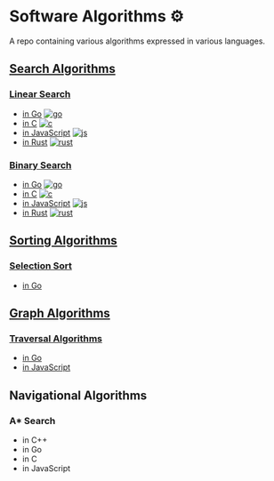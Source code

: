 # Software Algorithms ⚙️

A repo containing various algorithms expressed in various languages.

## [Search Algorithms](https://github.com/claudemuller/algorithms/tree/master/search-algorithms)

### [Linear Search](https://github.com/claudemuller/algorithms/tree/master/search-algorithms/linear-search)

- [in Go](https://github.com/claudemuller/algorithms/tree/master/search-algorithms/linear-search/go) [![go](https://github.com/claudemuller/algorithms/actions/workflows/linear-search.go.yml/badge.svg)](https://github.com/claudemuller/algorithms/actions/workflows/linear-search.go.yml)
- [in C](https://github.com/claudemuller/algorithms/tree/master/search-algorithms/linear-search/c) [![c](https://github.com/claudemuller/algorithms/actions/workflows/linear-search.c.yml/badge.svg)](https://github.com/claudemuller/algorithms/actions/workflows/linear-search.c.yml)
- [in JavaScript](https://github.com/claudemuller/algorithms/tree/master/search-algorithms/linear-search/js) [![js](https://github.com/claudemuller/algorithms/actions/workflows/linear-search.js.yml/badge.svg)](https://github.com/claudemuller/algorithms/actions/workflows/linear-search.js.yml)
- [in Rust](https://github.com/claudemuller/algorithms/tree/master/search-algorithms/linear-search/rust) [![rust](https://github.com/claudemuller/algorithms/actions/workflows/linear-search.rust.yml/badge.svg)](https://github.com/claudemuller/algorithms/actions/workflows/linear-search.rust.yml)

### [Binary Search](https://github.com/claudemuller/algorithms/tree/master/search-algorithms/binary-search)

- [in Go](https://github.com/claudemuller/algorithms/tree/master/search-algorithms/binary-search/go) [![go](https://github.com/claudemuller/algorithms/actions/workflows/binary-search.go.yml/badge.svg)](https://github.com/claudemuller/algorithms/actions/workflows/binary-search.go.yml)
- [in C](https://github.com/claudemuller/algorithms/tree/master/search-algorithms/binary-search/c) [![c](https://github.com/claudemuller/algorithms/actions/workflows/binary-search.c.yml/badge.svg)](https://github.com/claudemuller/algorithms/actions/workflows/binary-search.c.yml)
- [in JavaScript](https://github.com/claudemuller/algorithms/tree/master/search-algorithms/binary-search/js) [![js](https://github.com/claudemuller/algorithms/actions/workflows/binary-search.js.yml/badge.svg)](https://github.com/claudemuller/algorithms/actions/workflows/binary-search.js.yml)
- [in Rust](https://github.com/claudemuller/algorithms/tree/master/search-algorithms/binary-search/rust) [![rust](https://github.com/claudemuller/algorithms/actions/workflows/binary-search.rust.yml/badge.svg)](https://github.com/claudemuller/algorithms/actions/workflows/binary-search.rust.yml)

## [Sorting Algorithms](https://github.com/claudemuller/algorithms/tree/master/sorting-algorithms)

### [Selection Sort](https://github.com/claudemuller/algorithms/tree/master/sorting-algorithms/selection-sort)

- [in Go](https://github.com/claudemuller/algorithms/tree/master/sorting-algorithms/selection-sort/go)

## [Graph Algorithms](https://github.com/claudemuller/algorithms/tree/master/graph-algorithms)

### [Traversal Algorithms](https://github.com/claudemuller/algorithms/tree/master/graph-algorithms/traversal)

- [in Go](https://github.com/claudemuller/algorithms/tree/master/graph-algorithms/traversal/go)
- [in JavaScript](https://github.com/claudemuller/algorithms/tree/master/graph-algorithms/traversal/js)

## Navigational Algorithms

### A\* Search

- in C++
- in Go
- in C
- in JavaScript


